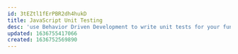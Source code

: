 ```yaml
---
id: 3tEZtl1fErPBR2dh4hukD
title: JavaScript Unit Testing
desc: 'use Behavior Driven Development to write unit tests for your functions with the JavaScript testing framework Mocha.js'
updated: 1636755417066
created: 1636752569890
---
```



